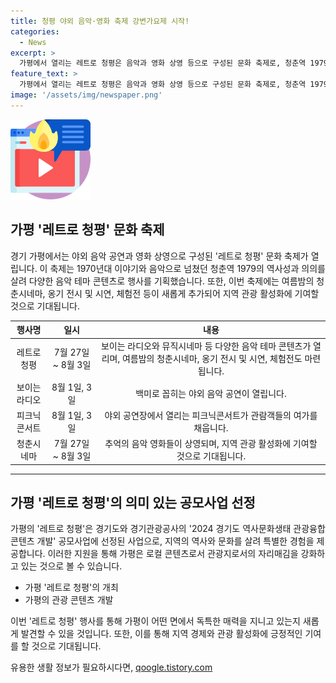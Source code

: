 ```yaml
---
title: 청평 야외 음악·영화 축제 강변가요제 시작!
categories:
  - News
excerpt: >
  가평에서 열리는 레트로 청평은 음악과 영화 상영 등으로 구성된 문화 축제로, 청춘역 1979에서 개최된다. 1970년대 이야기와 음악으로 가득한 행사는 청춘역 1979의 역사성과 의의를 살려 기획되었으며, 여름밤의 청춘시네마, 옹기 전시와 시연, 체험전 등이 새롭게 추가되었다. 레트로 청평은 지역 관광 활성화에 기여할 것으로 기대되며, 경기도와 경기관광공사의 관광융합콘텐츠 개발 사업으로 선정되어 가평을 대표하는 로컬 콘텐츠로 자리매김할 것으로 전망된다.
feature_text: >
  가평에서 열리는 레트로 청평은 음악과 영화 상영 등으로 구성된 문화 축제로, 청춘역 1979에서 개최된다. 1970년대 이야기와 음악으로 가득한 행사는 청춘역 1979의 역사성과 의의를 살려 기획되었으며, 여름밤의 청춘시네마, 옹기 전시와 시연, 체험전 등이 새롭게 추가되었다. 레트로 청평은 지역 관광 활성화에 기여할 것으로 기대되며, 경기도와 경기관광공사의 관광융합콘텐츠 개발 사업으로 선정되어 가평을 대표하는 로컬 콘텐츠로 자리매김할 것으로 전망된다.
image: '/assets/img/newspaper.png'
---
```


<p><img src="/assets/img/news.png" alt="rentncar 속보" /></p>

<h2 data-ke-size="size26">가평 '레트로 청평' 문화 축제</h2>

<p data-ke-size="size16">경기 가평에서는 야외 음악 공연과 영화 상영으로 구성된 '레트로 청평' 문화 축제가 열립니다. 이 축제는 1970년대 이야기와 음악으로 넘쳤던 청춘역 1979의 역사성과 의의를 살려 다양한 음악 테마 콘텐츠로 행사를 기획했습니다. 또한, 이번 축제에는 여름밤의 청춘시네마, 옹기 전시 및 시연, 체험전 등이 새롭게 추가되어 지역 관광 활성화에 기여할 것으로 기대됩니다.</p>

<table>
<thead>
<tr>
<th style="text-align: center;">행사명</th>
<th style="text-align: center;">일시</th>
<th style="text-align: center;">내용</th>
</tr>
</thead>
<tbody>
<tr>
<td style="text-align: center;">레트로 청평</td>
<td style="text-align: center;">7월 27일 ~ 8월 3일</td>
<td style="text-align: center;">보이는 라디오와 뮤직시네마 등 다양한 음악 테마 콘텐츠가 열리며, 여름밤의 청춘시네마, 옹기 전시 및 시연, 체험전도 마련됩니다.</td>
</tr>
<tr>
<td style="text-align: center;">보이는 라디오</td>
<td style="text-align: center;">8월 1일, 3일</td>
<td style="text-align: center;">백미로 꼽히는 야외 음악 공연이 열립니다.</td>
</tr>
<tr>
<td style="text-align: center;">피크닉콘서트</td>
<td style="text-align: center;">8월 1일, 3일</td>
<td style="text-align: center;">야외 공연장에서 열리는 피크닉콘서트가 관람객들의 여가를 채웁니다.</td>
</tr>
<tr>
<td style="text-align: center;">청춘시네마</td>
<td style="text-align: center;">7월 27일 ~ 8월 3일</td>
<td style="text-align: center;">추억의 음악 영화들이 상영되며, 지역 관광 활성화에 기여할 것으로 기대됩니다.</td>
</tr>
</tbody>
</table>

<hr>

<h2 data-ke-size="size26">가평 '레트로 청평'의 의미 있는 공모사업 선정</h2>

<p data-ke-size="size16">가평의 '레트로 청평'은 경기도와 경기관광공사의 '2024 경기도 역사문화생태 관광융합콘텐츠 개발' 공모사업에 선정된 사업으로, 지역의 역사와 문화를 살려 특별한 경험을 제공합니다. 이러한 지원을 통해 가평은 로컬 콘텐츠로서 관광지로서의 자리매김을 강화하고 있는 것으로 볼 수 있습니다.</p>

<ul>
<li>가평 '레트로 청평'의 개최</li>
<li>가평의 관광 콘텐츠 개발</li>
</ul>

<p data-ke-size="size16">이번 '레트로 청평' 행사를 통해 가평이 어떤 면에서 독특한 매력을 지니고 있는지 새롭게 발견할 수 있을 것입니다. 또한, 이를 통해 지역 경제와 관광 활성화에 긍정적인 기여를 할 것으로 기대됩니다.</p>
유용한 생활 정보가 필요하시다면, <a href="https://qoogle.tistory.com" rel="dofollow">qoogle.tistory.com</a>


